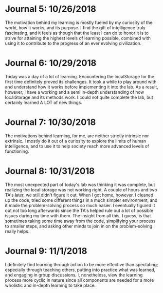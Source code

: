 # Journal 5: 10/26/2018

The motivation behind my learning is mostly fueled by my curiosity of the world, how it works, and its purpose. I find the gift of intelligence truly fascinating, and it feels as though that the least I can do to honor it is to strive for attaining the highest levels of learning possible, combined with using it to contribute to the progress of an ever evolving civilization.

# Journal 6: 10/29/2018

Today was a day of a lot of learning. Encountering the localStorage for the first time definitely proved its challenges. It took a while to play around with and understand how it works before implementing it into the lab. As a result, however, I have a working and a semi in-depth understanding of how localStorage and its methods work. I could not quite complete the lab, but certainly learned A LOT of new things.

# Journal 7: 10/30/2018

The motivations behind learning, for me, are neither strictly intrinsic nor extrinsic. I mostly do it out of a curiosity to explore the limits of human intelligence, and to use it to help society reach more advanced levels of functioning.

# Journal 8: 10/31/2018

The most unexpected part of today's lab was thinking it was complete, but realizing the local storage was not working right. A couple of hours and two TA's later, we still didn't figure it out. When I got home, however, I cleaned up the code, tried some different things in a much simpler environment, and it made the problem-solving process so much easier. I eventually figured it out not too long afterwards since the TA's helped rule out a lot of possible issues during my time with them. The insight from all this, I guess, is that sometimes taking some time away from the code, simplifying your process to smaller steps, and asking other minds to join in on the problem-solving really helps.

# Journal 9: 11/1/2018

I definitely find learning through action to be more effective than spectating; especially through teaching others, putting into practice what was learned, and engaging in group discussions. I, nonetheless, view the learning process more cyclic in nature since all components are needed for a more wholistic and in-depth learning to take place.